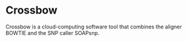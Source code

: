 # Crossbow

Crossbow is a cloud-computing software tool that combines the aligner BOWTIE and the SNP caller SOAPsnp.
